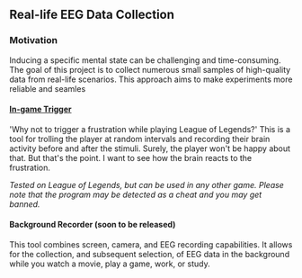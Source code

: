 ## Real-life EEG Data Collection

### Motivation

Inducing a specific mental state can be challenging and time-consuming. The goal of this project is to collect numerous small samples of high-quality data from real-life scenarios. This approach aims to make experiments more reliable and seamles


#### [In-game Trigger](./RandomClicks/README.md)
'Why not to trigger a frustration while playing League of Legends?' This is a tool for trolling the player at random intervals and recording their brain activity before and after the stimuli. Surely, the player won't be happy about that. But that's the point. I want to see how the brain reacts to the frustration.

*Tested on League of Legends, but can be used in any other game. Please note that the program may be detected as a cheat and you may get banned.*


#### Background Recorder (soon to be released)
This tool combines screen, camera, and EEG recording capabilities. It allows for the collection, and subsequent selection, of EEG data in the background while you watch a movie, play a game, work, or study.
